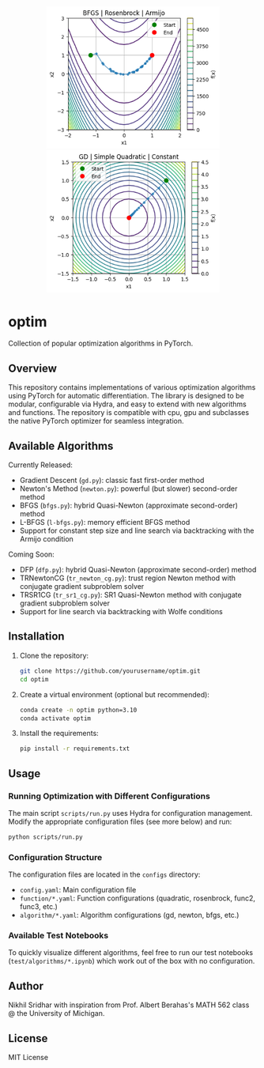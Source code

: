<div align="center">
  <img src="assets/fig1.png" width="350" alt="Rosenbrock Trajectory"/>
  <img src="assets/fig2.png" width="350" alt="Rosenbrock Loss"/>
</div>


# optim

Collection of popular optimization algorithms in PyTorch.


## Overview

This repository contains implementations of various optimization algorithms using PyTorch for automatic differentiation. The library is designed to be modular, configurable via Hydra, and easy to extend with new algorithms and functions. The repository is compatible with cpu, gpu and subclasses the native PyTorch optimizer for seamless integration.  


## Available Algorithms
Currently Released:
- Gradient Descent (`gd.py`): classic fast first-order method 
- Newton's Method (`newton.py`): powerful (but slower) second-order method
- BFGS (`bfgs.py`): hybrid Quasi-Newton (approximate second-order) method
- L-BFGS (`l-bfgs.py`): memory efficient BFGS method
- Support for constant step size and line search via backtracking with the Armijo condition

Coming Soon: 
- DFP (`dfp.py`): hybrid Quasi-Newton (approximate second-order) method
- TRNewtonCG (`tr_newton_cg.py`): trust region Newton method with conjugate gradient subproblem solver
- TRSR1CG (`tr_sr1_cg.py`): SR1 Quasi-Newton method with conjugate gradient subproblem solver
- Support for line search via backtracking with Wolfe conditions


## Installation

1. Clone the repository:
   ```bash
   git clone https://github.com/yourusername/optim.git
   cd optim
   ```

2. Create a virtual environment (optional but recommended):
   ```bash
   conda create -n optim python=3.10
   conda activate optim
   ```

3. Install the requirements:
   ```bash
   pip install -r requirements.txt
   ```


## Usage

### Running Optimization with Different Configurations

The main script `scripts/run.py` uses Hydra for configuration management. Modify the appropriate configuration files (see more below) and run:

```bash
python scripts/run.py
```

### Configuration Structure

The configuration files are located in the `configs` directory:
- `config.yaml`: Main configuration file
- `function/*.yaml`: Function configurations (quadratic, rosenbrock, func2, func3, etc.)
- `algorithm/*.yaml`: Algorithm configurations (gd, newton, bfgs, etc.)

### Available Test Notebooks

To quickly visualize different algorithms, feel free to run our test notebooks (`test/algorithms/*.ipynb`) which work out of the box with no configuration.  


## Author

Nikhil Sridhar with inspiration from Prof. Albert Berahas's MATH 562 class @ the University of Michigan. 


## License

MIT License 
